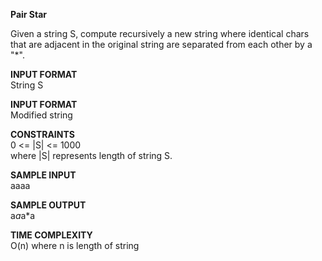 **Pair Star**

Given a string S, compute recursively a new string where identical chars that are adjacent in the original string are separated from each other by a "*".

**INPUT FORMAT**\
String S

**INPUT FORMAT**\
Modified string

**CONSTRAINTS**\
0 <= |S| <= 1000\
where |S| represents length of string S.

**SAMPLE INPUT**\
aaaa

**SAMPLE OUTPUT**\
a*a*a*a

**TIME COMPLEXITY**\
O(n) where n is length of string